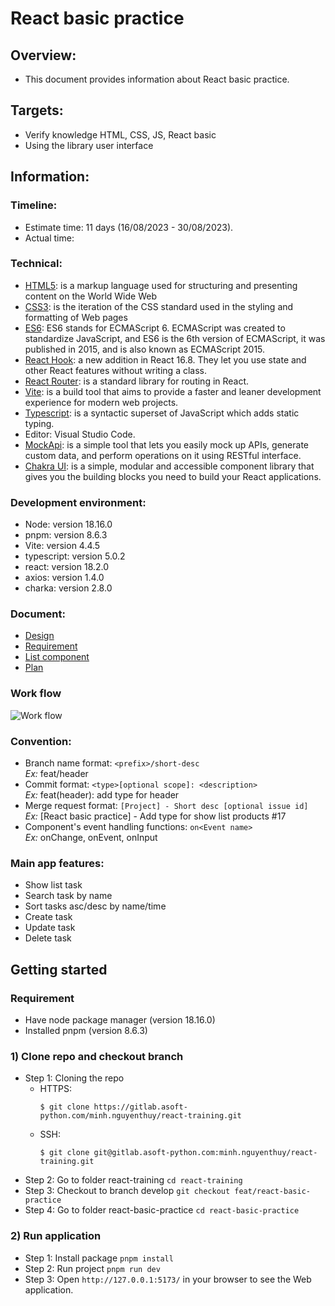 # React basic practice

## Overview:

- This document provides information about React basic practice.

## Targets:

- Verify knowledge HTML, CSS, JS, React basic
- Using the library user interface

## Information:

### Timeline:

- Estimate time: 11 days (16/08/2023 - 30/08/2023).
- Actual time:

### Technical:

- [HTML5](https://en.wikipedia.org/wiki/HTML5): is a markup language used for structuring and presenting content on the World Wide Web
- [CSS3](https://www.techopedia.com/definition/28243/cascading-style-sheets-level-3-css3): is the iteration of the CSS standard used in the styling and formatting of Web pages
- [ES6](https://www.geeksforgeeks.org/introduction-to-es6/): ES6 stands for ECMAScript 6. ECMAScript was created to standardize JavaScript, and ES6 is the 6th version of ECMAScript, it was published in 2015, and is also known as ECMAScript 2015.
- [React Hook](https://reactjs.org/docs/hooks-intro.html): a new addition in React 16.8. They let you use state and other React features without writing a class.
- [React Router](https://v5.reactrouter.com/web/guides/quick-start): is a standard library for routing in React.
- [Vite](https://vitejs.dev/guide): is a build tool that aims to provide a faster and leaner development experience for modern web projects.
- [Typescript](https://www.typescriptlang.org/docs/handbook/typescript-from-scratch.html): is a syntactic superset of JavaScript which adds static typing.
- Editor: Visual Studio Code.
- [MockApi](https://github.com/mockapi-io/docs/wiki): is a simple tool that lets you easily mock up APIs, generate custom data, and perform operations on it using RESTful interface.
- [Chakra UI](https://chakra-ui.com/): is a simple, modular and accessible component library that gives you the building blocks you need to build your React applications.

### Development environment:

- Node: version 18.16.0
- pnpm: version 8.6.3
- Vite: version 4.4.5
- typescript: version 5.0.2
- react: version 18.2.0
- axios: version 1.4.0
- charka: version 2.8.0

### Document:

- [Design](<https://www.figma.com/file/fF9ePXSGuUaCuGvk1QnaEo/Task-Management-Dashboard---Pickolab-Studio-(Community)?type=design&node-id=253-2640&mode=design&t=uIK1kF1Api06CfFQ-0>)
- [Requirement](https://docs.google.com/document/d/1ZnY3tu4PUXVkj2m8Ihb-47Cc8Rv8LnQevPm9YXOy14g/edit)
- [List component](https://docs.google.com/spreadsheets/d/1S84iHZx_dg9psSddLOUEuyoLCSkwyvrmCDzvO54LMXU/edit?usp=sharing)
- [Plan](https://docs.google.com/document/d/17_zVwqyWiFfQ8AEWOmk6vV6f2S-EtTmlC0i9oQ5ab_s/edit?usp=sharing)

### Work flow

![Work flow](https://res.cloudinary.com/de2x8dwvf/image/upload/v1692181488/React/Work_flow_ri1acv.png)

### Convention:

- Branch name format: `<prefix>/short-desc`<br>
  _Ex:_ feat/header
- Commit format: `<type>[optional scope]: <description>`<br>
  _Ex:_ feat(header): add type for header
- Merge request format: `[Project] - Short desc [optional issue id]`<br>
  _Ex:_ [React basic practice] - Add type for show list products #17
- Component's event handling functions: `on<Event name>`<br>
  _Ex:_ onChange, onEvent, onInput

### Main app features:

- Show list task
- Search task by name
- Sort tasks asc/desc by name/time
- Create task
- Update task
- Delete task

## Getting started

### Requirement

- Have node package manager (version 18.16.0)
- Installed pnpm (version 8.6.3)

### 1) Clone repo and checkout branch

- Step 1: Cloning the repo
  - HTTPS:
    ```
    $ git clone https://gitlab.asoft-python.com/minh.nguyenthuy/react-training.git
    ```
  - SSH:
    ```
    $ git clone git@gitlab.asoft-python.com:minh.nguyenthuy/react-training.git
    ```
- Step 2: Go to folder react-training `cd react-training`
- Step 3: Checkout to branch develop `git checkout feat/react-basic-practice`
- Step 4: Go to folder react-basic-practice `cd react-basic-practice`

### 2) Run application

- Step 1: Install package `pnpm install`
- Step 2: Run project `pnpm run dev`
- Step 3: Open `http://127.0.0.1:5173/` in your browser to see the Web application.
